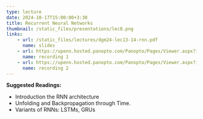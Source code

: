 ```yaml
---
type: lecture
date: 2024-10-17T15:00:00+3:30
title: Recurrent Neural Networks
thumbnail: /static_files/presentations/lec8.png
links: 
    - url: /static_files/lectures/dgm24-lec13-14-rnn.pdf
      name: slides
    - url: https://upenn.hosted.panopto.com/Panopto/Pages/Viewer.aspx?id=17a64807-e8e1-44e1-8dd8-b20c014384ff
      name: recording 1
    - url: https://upenn.hosted.panopto.com/Panopto/Pages/Viewer.aspx?id=6f742cf1-fe0c-4a32-8ce9-b2110142e360
      name: recording 2
---
```

**Suggested Readings:**
- Introduction the RNN architecture
- Unfolding and Backpropagation through Time.
- Variants of RNNs: LSTMs, GRUs
